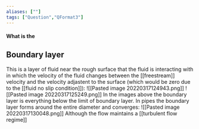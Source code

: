 ```yaml
---
aliases: [""]
tags: ["Question","QFormat3"]
---
```


#### What is the
## Boundary layer
This is a layer of fluid near the rough surface that the fluid is interacting with in which the velocity of the fluid changes between the [[freestream]] velocity and the velocity adjastent to the surface (which would be zero due to the [[fluid no slip condition]]):
![[Pasted image 20220317124943.png]]
![[Pasted image 20220317125249.png]]
In the images above the boundary layer is everything below the limit of boundary layer.
In pipes the boundary layer forms around the entire diameter and converges:
![[Pasted image 20220317130048.png]]
Although the flow maintains a [[turbulent flow regime]]